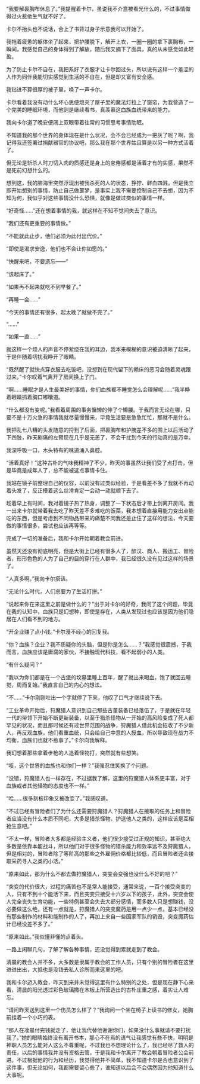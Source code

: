“我要解裹胸布休息了。”我提醒着卡尔，虽说我不介意被看光什么的，不过事情做得过火惹他生气就不好了。

卡尔不抬头也不说话，合上了书背过身子示意我可以开始了。

我拖着疲惫的躯体坐了起来，把护腰脱下，解开上衣，一圈一圈的拿下裹胸布，一瞬间，我感觉自己的身体得到了解放，随后我又摘下了面具，真的从未感觉如此轻盈。

为了防止卡尔不自在，我把系好了衣服才让卡尔回过头，所以说有这样一个羞涩的人作为同伴我能切实感觉到生活的不自在，但是却又富有安全感。

我钻进不算很厚的被子里，唤了一声卡尔。

卡尔看着我没有动什么坏心思便熄灭了屋子里的魔法灯拉上了窗帘，为我营造了一个完美的睡眠环境，而他则是继续看书，真羡慕这血族血统带来的能力。

我向卡尔道了晚安便闭上双眼带着往常的习惯思考事情助眠。

不知道我的那个世界的身体现在是什么状况，会不会已经成为一把灰了呢？啊，我记得我还签署过捐献器官的协议吧，那么我在那个世界姑且算是以另一种方式活着了。

但无论是斩杀人时刀切入肉的质感还是身上的怠倦感都是活着才有的实感，果然不是死前幻想什么的。

想到这，我的脑海里突然浮现出被我杀死的人的状态，狰狞、鲜血四溅，但是我立即开始想别的事情，防止自己做噩梦，是事实上我不需要控制自己不去想，因为不知为何，我似乎对这些事情没什么恐惧，就像是做过类似的事情一样。

“好奇怪……”还在想着事情的我，就这样在不知不觉间失去了意识。

“我们还有更重要的事情做。”

“不能就此止步，他们必须为此付出代价。”

“即使是渴求安逸，他们也不会让你如愿的。”

“快醒来吧，不要遗忘——”

“该起床了。”

“如果再不起来就吃不到早餐了。”

“再睡一会……”

“今天的事情还有很多，起太晚了就做不完了。”

“……”

“如果一直……”

就这样一个烦人的声音不停萦绕在我的耳边，我本来模糊的意识被迫清晰了起来，于是伴随着叨扰我睁开了眼睛。

“既然醒了就快点穿衣服去吃饭吧，没想到在现代留下的赖床的恶习会随着灵魂跟过来。”卡尔叹着气离开了房间换上了门。

“啊……睡眠才是人生最美好的事情，你们血族都不睡觉怎么会理解呢……”我半睁着眼睛抓着胸口嘟囔道。

“什么都没有变呢。”我看着周围的事务慵懒的伸了个懒腰。于我而言无论在哪，只要不是十万火急的事情我就尽量慢慢来，毕竟生活要是急急忙忙，那就不是什么。

我把乱七八糟的头发随意的捋到了后面，把裹胸布和护腕差不多的围上以后活动了下四肢，昨天剧痛的左臂现在几乎是无恙了，不会干扰到今天的行动真的是万幸。

我深呼吸一口，木头特有的味道涌入鼻腔。

“活着真好！”这种古朴的气味我精神了不少，昨天的事虽然让我们受了点打击，但是毕竟是成年人了，总不能被这点事情卡住。

我站在镜子前整理自己的仪容，以前没有过类似经验，于是看差不多了我就不再动着头发了，反正摸着这么丝滑肯定一会动一动就顺下去了。

趁着早上有时间，我对着镜子热了热身，调整了一下状态后才带上剑离开房间。我一出来卡尔就带着我去吃了昨天差不多难吃的饭菜，我本想着直接用能力变出点能吃的东西，但是考虑到不同物品带来的痛楚不同我还是止住了这样的想法，今天要做的事情很多，尝试也应该再等等。

完成了一切的准备后，我和卡尔开始朝着教会前进。

虽然天还没有彻底明亮，但是大街上已经有很多人了，醉汉、商人、搬运工、冒险者，形形色色的人为了自己的目的穿行在人群中，我已经很久没有见过这样的场景了。

“人真多啊。”我向卡尔搭话。

“无论什么时代，人们总要为了生活打拼。”

“说起来你在来这里之前是做什么的？”出于对卡尔的好奇，我问了这个问题，毕竟在我的认知中，血族只是幻想种，即使是存在，人类从发现过也应该是因为他们隐居在人们看不到的地方。

“开企业赚了点小钱。”卡尔漫不经心的回复我。

“你？血族？企业？我不质疑你的头脑，但是你是怎么……？”我感觉很震撼，于我而言，血族应该是庸腐的家伙，不接触现代科技，看不起弱小的人类。

“有什么疑问？”

“我以为你们都是在一个古堡的坟墓里睡上百年，醒了就出来喝血，饱了就回去睡觉，周而复始。”我直言自己的内心的想法。

“不……”卡尔刚刚吐出一个字就停了下来，他叹了口气才继续说下去。

“工业革命开始后，狩魔猎人意识到自己那些古董装备已经落伍了，于是就在年轻一代的带领下开始不断更新装备，以至于猎杀怪物从一开始的高风险变成了死人都罕见的状况，而且那时候还有过世界范围的战争，狩魔猎人借此机会招收了不少新人，再反观血族，他们看重血统，只会给自己中意的人授血，所以导致现在战力不均衡，血族们也就不惹事了。”卡尔向我解释。

我幻想着那些拿着步枪的人追着怪物打，突然就有些想笑。

“咳，这个世界的血族也和你们一样？”我强忍住笑换了个问题。

“没错，狩魔猎人也一样存在，不过据我了解，这里的狩魔猎人体系更丰富，对于血族或者其他怪物的态度也不一样。”

“哈……很多刻板印象又被改变了。”我感叹道。

“不过已经有冒险者们了为什么还需要狩魔猎人？狩魔猎人在接取的任务上和冒险者应当没有什么本质不同吧，大多是猎杀怪物、护送他人之类的，这样应该是互相抢生意吧。”

“不太一样，冒险者大多都是经验主义者，他们很少接受过正规的知识，甚至绝大多数是依靠本能战斗，所以他们对于很多怪物的猎杀能力和效率远不及狩魔猎人，但是相对的，冒险者除了等阶高的那些之外雇佣价格都比较低，而且冒险者还会接取采药寻人之类的小活。”

“原来如此，那为什么不都去做狩魔猎人，突变会变强也没什么不好的吧？”

“突变的代价很大，过程的痛苦也不是常人能接受，通常来说，一百个接受突变的人，只有不到十个能活下来，而且突变只接受十六岁以下的孩子，此外，突变会使人完全丧失生育功能，一些特例甚至会失去大部分感情，而多数人只是想赚钱，没必要做这么绝，还有一点就是，狩魔猎人的突变魔药是用一点少一点，基本已经没有那些制作的材料和能制作的人了，再加上来自一些国家军队的销毁，突变魔药估计已经没差不多了。”

“原来如此。”我似懂非懂的点着头。

一路上闲聊几句，了解了解各种事情，还没觉得到累就走到了教会。

清晨的教会人并不多，大多数是隶属于教会的工作人员，只有个别的冒险者在这里进进出出，大抵也是没钱去私人诊所而来这里的吧。

我和卡尔迈入教会，昨天到来并未觉得这里有什么特别的之处，但是现在静下心来看，清晨的阳光透过彩色玻璃撒在木板上所营造出的古朴庄重之感，着实让人难忘。

“请问昨天送到这里一个伤员怎么样了？”我询问一个坐在椅子上读书的修女，她胸前挂着一个小巧的表。

“那人在凌晨付完钱就走了，他让我代替他谢谢你们，如果没什么事就请不要打扰我了。”她的眼睛始终没有离开书本，那心不在焉的语气让我感觉有些不快，明明是神职人员怎么能对人这么不尊重呢，不过我也不想理论什么了，我已经尽了救人的责任，以后的事情我并没有资格去管，于是我和卡尔离开了教会朝着冒险者公会前进。不过根据他的行为和经历，我觉得他并不简单，我不知道卡尔是否也意识到了这件事，但无论如何，我都需要留心些了，谁知道以后会不会偶然因为他知道什么大事呢。